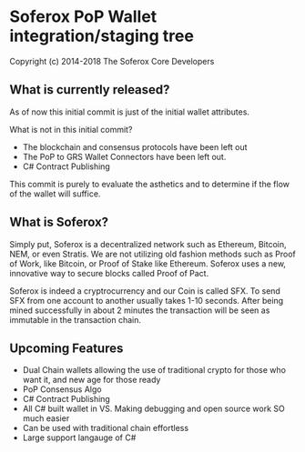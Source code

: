 # Soferox PoP Wallet integration/staging tree

Copyright (c) 2014-2018 The Soferox Core Developers

What is currently released?
-----------------
As of now this initial commit is just of the initial wallet attributes.

What is not in this initial commit?
* The blockchain and consensus protocols have been left out
* The PoP to GRS Wallet Connectors have been left out.
* C# Contract Publishing

This commit is purely to evaluate the asthetics and to determine if the flow of the wallet will suffice.

What is Soferox?
-----------------

Simply put, Soferox is a decentralized network such as Ethereum, Bitcoin, NEM, or even Stratis. We are not utilizing old fashion methods such as Proof of Work, like Bitcoin, or Proof of Stake like Ethereum. Soferox uses a new, innovative way to secure blocks called Proof of Pact.

Soferox is indeed a cryptrocurrency and our Coin is called SFX. To send SFX from one account to another usually takes 1-10 seconds. After being mined successfully in about 2 minutes the transaction will be seen as immutable in the transaction chain.

Upcoming Features
-----------------
* Dual Chain wallets allowing the use of traditional crypto for those who want it, and new age for those ready
* PoP Consensus Algo
* C# Contract Publishing
* All C# built wallet in VS. Making debugging and open source work SO much easier
* Can be used with traditional chain effortless
* Large support langauge of C#
